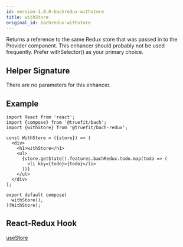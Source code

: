 ```yaml
---
id: version-1.0.0-bachredux-withstore
title: withStore
original_id: bachredux-withstore
---
```


Returns a reference to the same Redux store that was passed in to the Provider component. This enhancer should probably not be used frequently. Prefer withSelector() as your primary choice.

## Helper Signature

There are no parameters for this enhancer.

## Example

```
import React from 'react';
import {compose} from '@truefit/bach';
import {withStore} from '@truefit/bach-redux';

const WithStore = ({store}) => (
  <div>
    <h1>withStore</h1>
    <ul>
      {store.getState().features.bachRedux.todo.map(todo => (
        <li key={todo}>{todo}</li>
      ))}
    </ul>
  </div>
);

export default compose(
  withStore(),
)(WithStore);
```

## React-Redux Hook

[useStore](https://react-redux.js.org/next/api/hooks#usestore)
